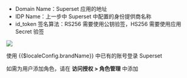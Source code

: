 <IntegrationDetailCard :title="`在 ${$localeConfig.brandName} 中配置 Superset`">

- Domain Name：Superset 应用的地址
- IDP Name：上一步中 Superset 中配置的身份提供商名称
- id_token 签名算法：RS256 需要使用公钥验签，HS256 需要使用应用 Secret 验签

![](~@imagesZhCn/integration/superset/3-1.png)

使用 {{$localeConfig.brandName}} 中已有的账号登录 Superset

如需为用户添加角色，请在 **访问授权 &gt; 角色管理** 中添加 

</IntegrationDetailCard>